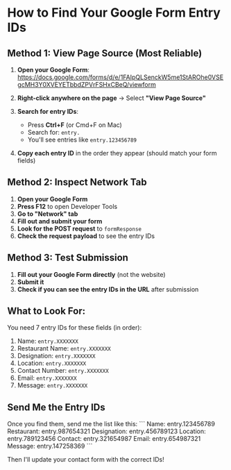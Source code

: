# How to Find Your Google Form Entry IDs

## Method 1: View Page Source (Most Reliable)

1. **Open your Google Form**: https://docs.google.com/forms/d/e/1FAIpQLSenckW5me1StAROhe0VSEgcMH3Y0XVEYETbbdZPVrFSHxCBeQ/viewform

2. **Right-click anywhere on the page** → Select **"View Page Source"**

3. **Search for entry IDs**:
   - Press **Ctrl+F** (or Cmd+F on Mac)
   - Search for: `entry.`
   - You'll see entries like `entry.123456789`

4. **Copy each entry ID** in the order they appear (should match your form fields)

## Method 2: Inspect Network Tab

1. **Open your Google Form**
2. **Press F12** to open Developer Tools
3. **Go to "Network" tab**
4. **Fill out and submit your form**
5. **Look for the POST request** to `formResponse`
6. **Check the request payload** to see the entry IDs

## Method 3: Test Submission

1. **Fill out your Google Form directly** (not the website)
2. **Submit it**
3. **Check if you can see the entry IDs in the URL** after submission

## What to Look For:

You need 7 entry IDs for these fields (in order):
1. Name: `entry.XXXXXXX`
2. Restaurant Name: `entry.XXXXXXX`
3. Designation: `entry.XXXXXXX`
4. Location: `entry.XXXXXXX`
5. Contact Number: `entry.XXXXXXX`
6. Email: `entry.XXXXXXX`
7. Message: `entry.XXXXXXX`

## Send Me the Entry IDs

Once you find them, send me the list like this:
\`\`\`
Name: entry.123456789
Restaurant: entry.987654321
Designation: entry.456789123
Location: entry.789123456
Contact: entry.321654987
Email: entry.654987321
Message: entry.147258369
\`\`\`

Then I'll update your contact form with the correct IDs!
